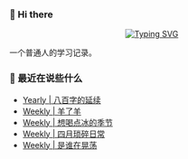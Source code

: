 ### 👋 Hi there
<div align="center">

[![Typing SVG](https://readme-typing-svg.herokuapp.com?lines=Stay+hungry%2C+Stay+foolish.;%E6%84%BF%E4%BA%BA%E4%B8%8E%E4%BA%BA%E9%83%BD%E8%83%BD%E5%A4%9F%E7%9C%9F%E8%AF%9A%E6%B2%9F%E9%80%9A%E3%80%82)](https://git.io/typing-svg)

</div>
一个普通人的学习记录。

### 📝 最近在说些什么
<!-- BLOG-POST-LIST:START -->
- [Yearly | 八百字的延续](https://shixiaocaia.fun/posts/d84d08ab/)
- [Weekly | 羊了羊](https://shixiaocaia.fun/posts/39c6d7a0/)
- [Weekly | 想喝点冰的季节](https://shixiaocaia.fun/posts/bf37bee0/)
- [Weekly | 四月琐碎日常](https://shixiaocaia.fun/posts/d72d83c1/)
- [Weekly | 是谁在晃荡](https://shixiaocaia.fun/posts/10b66b00/)
<!-- BLOG-POST-LIST:END -->

